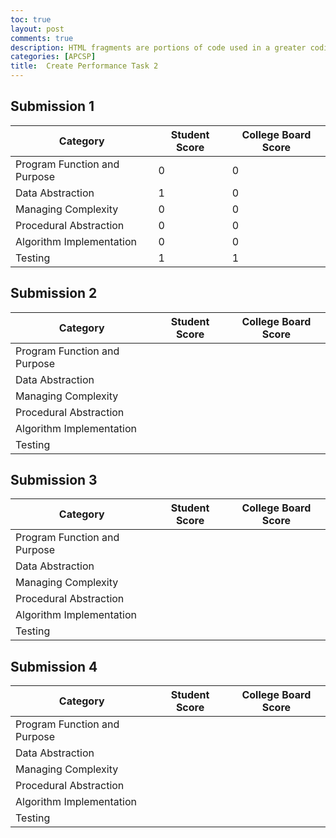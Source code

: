 ```yaml
---
toc: true
layout: post
comments: true
description: HTML fragments are portions of code used in a greater coding system that enable functionality specific to the current page.  Fragments in HTML are a way to abstract complexity.  The greater coding system we use is GitHub Pages which uses Jekyll and Liquid to build and programmatically construct fragments into the larger web site.
categories: [APCSP]
title:  Create Performance Task 2
---
```


## Submission 1
| Category     | Student Score | College Board Score | 
|--------- | ----------- | --------- | 
| Program Function and Purpose | 0 | 0 | 
| Data Abstraction | 1 | 0 |  
| Managing Complexity | 0 | 0 |   
| Procedural Abstraction | 0 | 0 |  
| Algorithm Implementation | 0 | 0 | 
| Testing | 1 | 1 |   

## Submission 2
| Category     | Student Score | College Board Score |
|--------- | ----------- | --------- | 
| Program Function and Purpose |  |  |  
| Data Abstraction |  |  |  
| Managing Complexity |  |  |   
| Procedural Abstraction |  |  |  
| Algorithm Implementation |  |  | 
| Testing |  |  |   

## Submission 3
| Category     | Student Score | College Board Score | 
|--------- | ----------- | --------- | 
| Program Function and Purpose |  |  |  
| Data Abstraction |  |  |  
| Managing Complexity |  |  |   
| Procedural Abstraction |  |  |  
| Algorithm Implementation |  |  | 
| Testing |  |  |   

## Submission 4
| Category     | Student Score | College Board Score |
|--------- | ----------- | --------- | 
| Program Function and Purpose |  |  | 
| Data Abstraction |  |  | 
| Managing Complexity |  |  | 
| Procedural Abstraction |  |  |  
| Algorithm Implementation |  |  | 
| Testing |  |  |   